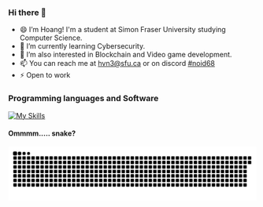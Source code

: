 ### Hi there 👋

- 😄 I’m Hoang! I'm a student at Simon Fraser University studying Computer Science.
- 🌱 I’m currently learning Cybersecurity.
- 👀 I’m also interested in Blockchain and Video game development.
- 📫 You can reach me at [hvn3@sfu.ca](hvn3@sfu.ca) or on discord [#noid68](https://discordapp.com/users/518071232848068608)
- ⚡ Open to work

### Programming languages and Software
[![My Skills](https://skillicons.dev/icons?i=cpp,c,go,py,html,css,angular,visualstudio,vscode,git,github)](https://skillicons.dev)

#### Ommmm..... snake?

<picture>
  <source media="(prefers-color-scheme: dark)" srcset="https://raw.githubusercontent.com/hoangnguyen2809/hoangnguyen2809/output/github-contribution-grid-snake-dark.svg">
  <source media="(prefers-color-scheme: light)" srcset="https://raw.githubusercontent.com/hoangnguyen2809/hoangnguyen2809/output/github-contribution-grid-snake.svg">
  <img alt="github contribution grid snake animation" src="https://raw.githubusercontent.com/hoangnguyen2809/hoangnguyen2809/output/github-contribution-grid-snake.svg">
</picture>
